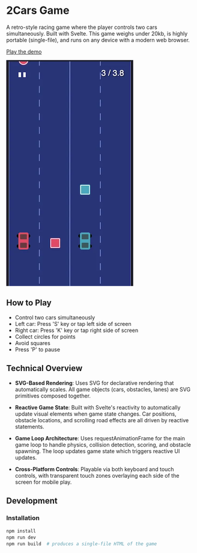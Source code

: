 # 2Cars Game

A retro-style racing game where the player controls two cars simultaneously. Built with Svelte. This game weighs under 20kb, is highly portable (single-file), and runs on any device with a modern web browser.

[Play the demo](https://bpk-endless.s3.amazonaws.com/2Cars.html)

![2Cars Game Screenshot](./screenshot.webp)

## How to Play

- Control two cars simultaneously
- Left car: Press 'S' key or tap left side of screen
- Right car: Press 'K' key or tap right side of screen
- Collect circles for points
- Avoid squares
- Press 'P' to pause

## Technical Overview

- **SVG-Based Rendering**: Uses SVG for declarative rendering that automatically scales. All game objects (cars, obstacles, lanes) are SVG primitives composed together.

- **Reactive Game State**: Built with Svelte's reactivity to automatically update visual elements when game state changes. Car positions, obstacle locations, and scrolling road effects are all driven by reactive statements.

- **Game Loop Architecture**: Uses requestAnimationFrame for the main game loop to handle physics, collision detection, scoring, and obstacle spawning. The loop updates game state which triggers reactive UI updates.

- **Cross-Platform Controls**: Playable via both keyboard and touch controls, with transparent touch zones overlaying each side of the screen for mobile play.

## Development

### Installation

```bash
npm install
npm run dev
npm run build  # produces a single-file HTML of the game
```
